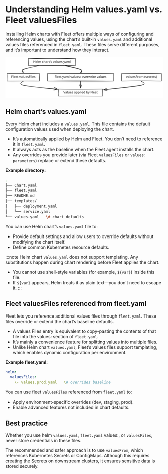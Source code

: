 # Understanding Helm values.yaml vs. Fleet valuesFiles

Installing Helm charts with Fleet offers multiple ways of configuring and referencing values, using the chart’s built-in `values.yaml` and additional values files referenced in `fleet.yaml`. These files serve different purposes, and it’s important to understand how they interact.

![Understanding Helm values.yaml vs Fleet valuesFiles with best practices](../static/img/helm-value-fleet-yaml.svg)

## Helm chart’s values.yaml

Every Helm chart includes a `values.yaml`. This file contains the default configuration values used when deploying the chart.

* It’s automatically applied by Helm and Fleet. You don’t need to reference it in `fleet.yaml`.  
* It always acts as the baseline when the Fleet agent installs the chart.  
* Any overrides you provide later (via Fleet `valuesFiles` or `values: parameters`) replace or extend these defaults.

**Example directory:**

```bash
.  
├── Chart.yaml  
├── fleet.yaml  
├── README.md  
├── templates/  
│   ├── deployment.yaml  
│   └── service.yaml  
└── values.yaml   \# chart defaults
```

You can use Helm chart’s `values.yaml` file to:

* Provide default settings and allow users to override defaults without modifying the chart itself.  
* Define common Kubernetes resource defaults.

:::note
Helm chart `values.yaml` does not support templating. Any substitutions happen during chart rendering before Fleet applies the chart.

* You cannot use shell-style variables (for example, `${var}`) inside this file.  
* If `${var}` appears, Helm treats it as plain text—you don’t need to escape it.
:::

## **Fleet valuesFiles referenced from fleet.yaml**

Fleet lets you reference additional values files through `fleet.yaml`. These files override or extend the chart’s baseline defaults.

* A values Files entry is equivalent to copy-pasting the contents of that file into the values: section of `fleet.yaml`.  
* It’s mainly a convenience feature for splitting values into multiple files.  
* Unlike Helm chart `values.yaml`, Fleet’s values files support templating, which enables dynamic configuration per environment.

**Example fleet.yaml:**
```yaml
helm:  
  valuesFiles:  
    \- values.prod.yaml   \# overrides baseline
```

You can use fleet `valuesFiles` referenced from `fleet.yaml` to:

* Apply environment-specific overrides (dev, staging, prod).  
* Enable advanced features not included in chart defaults.

## **Best practice**

Whether you use helm `values.yaml`, `fleet.yaml` values:, or `valuesFiles`, never store credentials in these files.

The recommended and safer approach is to use `valuesFrom`, which references Kubernetes Secrets or ConfigMaps. Although this requires creating the Secrets on downstream clusters, it ensures sensitive data is stored securely.
